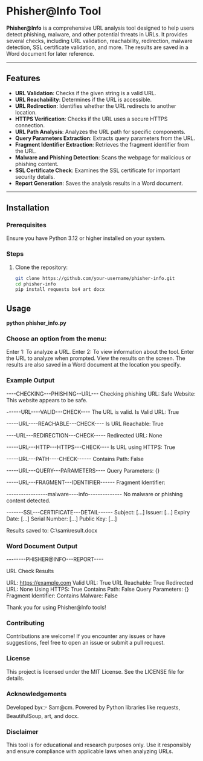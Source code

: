 # Phisher@Info Tool

**Phisher@Info** is a comprehensive URL analysis tool designed to help users detect phishing, malware, and other potential threats in URLs. It provides several checks, including URL validation, reachability, redirection, malware detection, SSL certificate validation, and more. The results are saved in a Word document for later reference.

---

## Features

- **URL Validation**: Checks if the given string is a valid URL.
- **URL Reachability**: Determines if the URL is accessible.
- **URL Redirection**: Identifies whether the URL redirects to another location.
- **HTTPS Verification**: Checks if the URL uses a secure HTTPS connection.
- **URL Path Analysis**: Analyzes the URL path for specific components.
- **Query Parameters Extraction**: Extracts query parameters from the URL.
- **Fragment Identifier Extraction**: Retrieves the fragment identifier from the URL.
- **Malware and Phishing Detection**: Scans the webpage for malicious or phishing content.
- **SSL Certificate Check**: Examines the SSL certificate for important security details.
- **Report Generation**: Saves the analysis results in a Word document.

---

## Installation

### Prerequisites

Ensure you have Python 3.12 or higher installed on your system.

### Steps

1. Clone the repository:
   ```bash
   git clone https://github.com/your-username/phisher-info.git
   cd phisher-info
   pip install requests bs4 art docx
## Usage
**python phisher_info.py**

### Choose an option from the menu:

Enter 1: To analyze a URL.
Enter 2: To view information about the tool.
Enter the URL to analyze when prompted.
View the results on the screen. The results are also saved in a Word document at the location you specify.


### Example Output
----CHECKING---PHISHING--URL---
Checking phishing URL: Safe Website: This website appears to be safe.

------URL----VALID---CHECK----
The URL is valid.
Is Valid URL: True

-----URL----REACHABLE---CHECK----
Is URL Reachable: True

----URL---REDIRECTION---CHECK-----
Redirected URL: None

-----URL---HTTP---HTTPS---CHECK----
Is URL using HTTPS: True

-----URL---PATH----CHECK------
Contains Path: False

-----URL---QUERY---PARAMETERS----
Query Parameters: {}

-----URL---FRAGMENT---IDENTIFIER------
Fragment Identifier: 

-----------------malware----info--------------
No malware or phishing content detected.

-------SSL---CERTIFICATE---DETAIL------
Subject: [...]
Issuer: [...]
Expiry Date: [...]
Serial Number: [...]
Public Key: [...]

Results saved to: C:\sam\result.docx

### Word Document Output

--------PHISHER@INFO---REPORT----

URL Check Results

URL: https://example.com
Valid URL: True
URL Reachable: True
Redirected URL: None
Using HTTPS: True
Contains Path: False
Query Parameters: {}
Fragment Identifier: 
Contains Malware: False

Thank you for using Phisher@Info tools!


### Contributing
Contributions are welcome! If you encounter any issues or have suggestions, feel free to open an issue or submit a pull request.

### License
This project is licensed under the MIT License. See the LICENSE file for details.

### Acknowledgements
Developed by👉 Sam@cm.
Powered by Python libraries like requests, BeautifulSoup, art, and docx.
### Disclaimer
This tool is for educational and research purposes only. Use it responsibly and ensure compliance with applicable laws when analyzing URLs.
